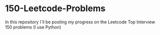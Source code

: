 # 150-Leetcode-Problems
In this repository I´ll be posting my progress on the Leetcode Top Interview 150 problems (I use Python)
